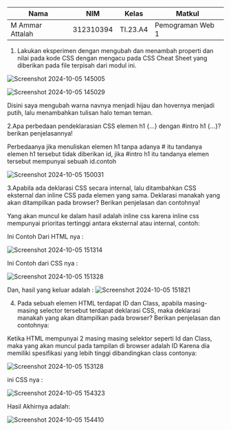 |Nama|NIM|Kelas|Matkul|
|----|---|-----|------|
|M Ammar Attalah|312310394|TI.23.A4|Pemograman Web 1|

1. Lakukan eksperimen dengan mengubah dan menambah properti dan nilai pada kode CSS
dengan mengacu pada CSS Cheat Sheet yang diberikan pada file terpisah dari modul ini.

![Screenshot 2024-10-05 145005](https://github.com/user-attachments/assets/4e60af30-185d-4908-872a-ee887fda2e66)

![Screenshot 2024-10-05 145029](https://github.com/user-attachments/assets/346c66e0-444b-4a77-82d3-2325eb70e20f)

Disini saya mengubah warna navnya menjadi hijau dan hovernya menjadi putih, lalu menambahkan tulisan halo teman teman.

2.Apa perbedaan pendeklarasian CSS elemen h1 {...} dengan #intro h1 {...}? berikan
penjelasannya!

Perbedaanya jika menuliskan elemen h1 tanpa adanya # itu tandanya elemen h1 tersebut tidak diberikan id, jika #intro h1 itu tandanya elemen tersebut mempunyai sebuah id.contoh

![Screenshot 2024-10-05 150031](https://github.com/user-attachments/assets/b2f476b0-2830-4977-9796-fa0dae5eae11)

3.Apabila ada deklarasi CSS secara internal, lalu ditambahkan CSS eksternal dan inline CSS pada
elemen yang sama. Deklarasi manakah yang akan ditampilkan pada browser? Berikan penjelasan dan contohnya!

Yang akan muncul ke dalam hasil adalah inline css karena inline css mempunyai prioritas tertinggi antara eksternal atau internal, contoh:

Ini Contoh Dari HTML nya :

![Screenshot 2024-10-05 151314](https://github.com/user-attachments/assets/23cc22d5-a5d4-4133-b25e-9cb54cbeea3f)

Ini Contoh dari CSS nya :

![Screenshot 2024-10-05 151328](https://github.com/user-attachments/assets/000ffc4c-402c-4446-92ad-8de7cc73ef5c)

Dan, hasil yang keluar adalah :
![Screenshot 2024-10-05 151821](https://github.com/user-attachments/assets/23201df8-83e2-4d2e-bd93-559422f1fb19)

4. Pada sebuah elemen HTML terdapat ID dan Class, apabila masing-masing selector tersebut
terdapat deklarasi CSS, maka deklarasi manakah yang akan ditampilkan pada browser?
Berikan penjelasan dan contohnya:

Ketika HTML mempunyai 2 masing masing selektor seperti Id dan Class, maka yang akan muncul pada tampilan di browser adalah ID Karena
dia memiliki spesifikasi yang lebih tinggi dibandingkan class contonya:

![Screenshot 2024-10-05 153128](https://github.com/user-attachments/assets/8687b076-f9b3-41d7-866a-7aa4b4a65c65)

ini CSS nya :

![Screenshot 2024-10-05 154323](https://github.com/user-attachments/assets/ffdbb0d3-5854-4b77-8dad-048b2995c9cf)

Hasil Akhirnya adalah:

![Screenshot 2024-10-05 154410](https://github.com/user-attachments/assets/dd9f4083-38f6-414a-aa06-25e0b4a738d3)
